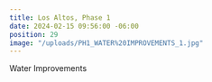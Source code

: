 ```yaml
---
title: Los Altos, Phase 1
date: 2024-02-15 09:56:00 -06:00
position: 29
image: "/uploads/PH1_WATER%20IMPROVEMENTS_1.jpg"
---
```


Water Improvements